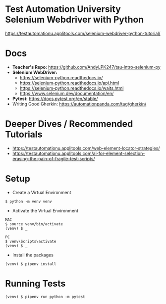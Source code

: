 # Test Automation University Selenium Webdriver with Python

https://testautomationu.applitools.com/selenium-webdriver-python-tutorial/

# Docs

- **Teacher's Repo:** https://github.com/AndyLPK247/tau-intro-selenium-py
- **Selenium WebDriver:**
  - https://selenium-python.readthedocs.io/
  - https://selenium-python.readthedocs.io/api.html
  - https://selenium-python.readthedocs.io/waits.html
  - https://www.selenium.dev/documentation/en/
- **Pytest:** https://docs.pytest.org/en/stable/
- Writing Good Gherkin: https://automationpanda.com/tag/gherkin/

# Deeper Dives / Recommended Tutorials

- https://testautomationu.applitools.com/web-element-locator-strategies/
- https://testautomationu.applitools.com/ai-for-element-selection-erasing-the-pain-of-fragile-test-scripts/

# Setup

- Create a Virtual Environment

```
$ python -m venv venv
```

- Activate the Virtual Environment

```
MAC
$ source venv/bin/activate
(venv) $ _

PC
$ venv\Scripts\activate
(venv) $ _
```

- Install the packages

```
(venv) $ pipenv install
```

# Running Tests

```
(venv) $ pipenv run python -m pytest
```
